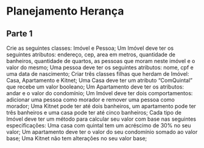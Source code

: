 # Planejamento Herança

## Parte 1

Crie as seguintes classes: Imóvel e Pessoa;
Um Imóvel deve ter os seguintes atributos: endereço, cep, area em metros, quantidade de
banheiros, quantidade de quartos, as pessoas que moram neste imóvel e o valor do
mesmo;
Uma pessoa deve ter os seguintes atributos: nome, cpf e uma data de nascimento;
Criar três classes filhas que herdam de Imóvel: Casa, Apartamento e Kitnet;
Uma Casa deve ter um atributo “ComQuintal” que recebe um valor booleano;
Um Apartamento deve ter os atributos: andar e o valor do condomínio;
Um Imóvel deve ter dois comportamentos: adicionar uma pessoa como morador e remover
uma pessoa como morador;
Uma Kitnet pode ter até dois banheiros, um apartamento pode ter três banheiros e uma
casa pode ter até cinco banheiros;
Cada tipo de Imóvel deve ter um método para calcular seu valor com base nas seguintes
especificações:
Uma casa com quintal tem um acréscimo de 30% no seu valor;
Um apartamento deve ter o valor do seu condomínio somado ao valor base;
Uma Kitnet não tem alterações no seu valor base;